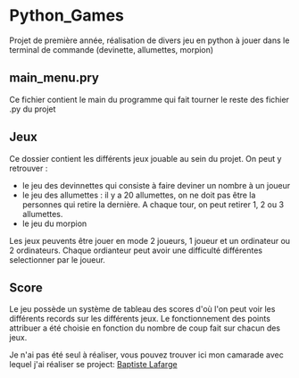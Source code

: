 # Python_Games
Projet de première année, réalisation de divers jeu en python à jouer dans le terminal de commande (devinette, allumettes, morpion)

## main_menu.pry
Ce fichier contient le main du programme qui fait tourner le reste des fichier .py du projet

## Jeux
Ce dossier contient les différents jeux jouable au sein du projet. On peut y retrouver :
- le jeu des devinnettes qui consiste à faire deviner un nombre à un joueur
- le jeu des allumettes : il y a 20 allumettes, on ne doit pas être la personnes qui retire la dernière. A chaque tour, on peut retirer 1, 2 ou 3 allumettes.
- le jeu du morpion

Les jeux peuvents être jouer en mode 2 joueurs, 1 joueur et un ordinateur ou 2 ordinateurs. Chaque ordianteur peut avoir une difficulté différentes selectionner par le joueur.


## Score
Le jeu possède un système de tableau des scores d'où l'on peut voir les différents records sur les différents jeux. Le fonctionnement des points attribuer a été choisie en fonction du nombre de coup fait sur chacun des jeux. 

Je n'ai pas été seul à réaliser, vous pouvez trouver ici mon camarade avec lequel j'ai réaliser se project: [Baptiste Lafarge](https://github.com/PolleEdouard)
